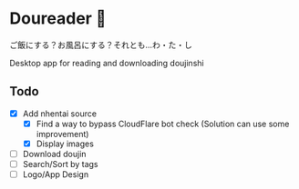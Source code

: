 # Doureader :underage:

ご飯にする？お風呂にする？それとも…わ・た・し

Desktop app for reading and downloading doujinshi

## Todo

- [x] Add nhentai source
  - [x] Find a way to bypass CloudFlare bot check (Solution can use some improvement)
  - [x] Display images
- [ ] Download doujin
- [ ] Search/Sort by tags
- [ ] Logo/App Design
